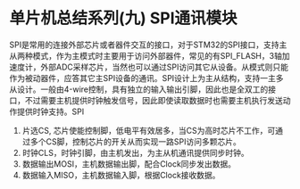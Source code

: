 # **单片机总结系列(九) SPI通讯模块**

SPI是常用的连接外部芯片或者器件交互的接口，对于STM32的SPI接口，支持主从两种模式，作为主模式时主要用于访问外部器件，常见的有SPI_FLASH，3轴加速度计，外部ADC采样芯片，当然也可以通过SPI访问其它从设备。从模式则只能作为被动器件，应答其它主SPI设备的通讯。SPI设计上为主从结构，支持一主多从设计。一般由4-wire控制，具有独立的输入输出引脚，因此也是全双工的接口，不过需要主机提供时钟触发信号，因此即使读取数据时也需要主机执行发送动作提供时钟支持。SPI

1. 片选CS, 芯片使能控制脚，低电平有效居多，当CS为高时芯片不工作，可通过多个CS脚，控制芯片的开关从而实现一路SPI访问多颗芯片。
2. 时钟CLS，时钟引脚，由主机发出，为主从机通讯提供同步时钟。
3. 数据输出MOSI，主机数据输出脚，配合Clock同步发出数据。
4. 数据输入MISO，主机数据输入脚，根据Clock接收数据。

##